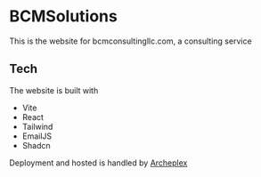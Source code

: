# BCMSolutions
This is the website for bcmconsultingllc.com, a consulting service

## Tech
The website is built with
 - Vite
 - React
 - Tailwind
 - EmailJS
 - Shadcn

Deployment and hosted is handled by [Archeplex](https://github.com/JoshDesmond/Archeplex)

